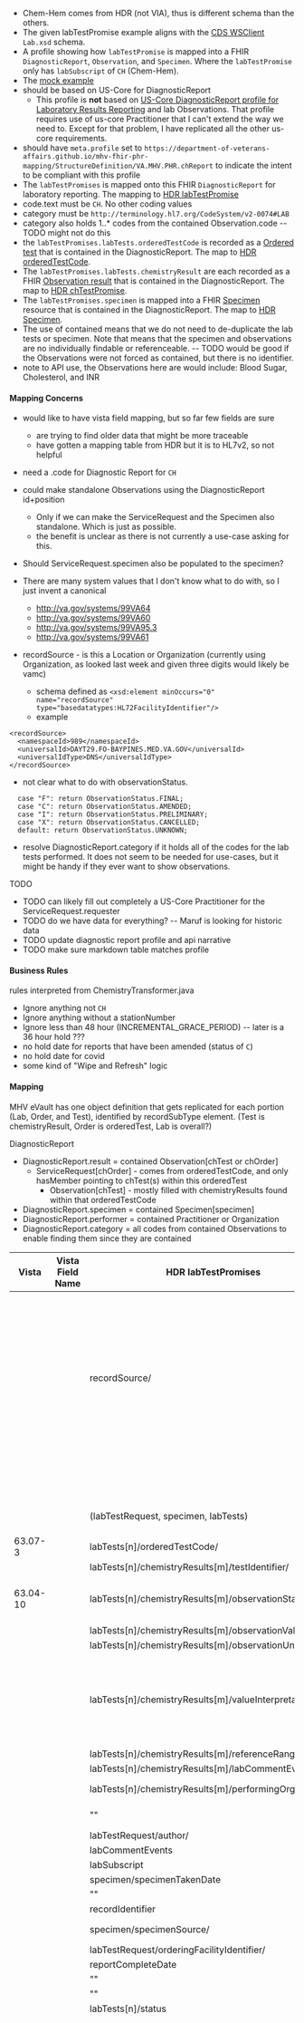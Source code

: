 
- Chem-Hem comes from HDR (not VIA), thus is different schema than the others.
- The given labTestPromise example aligns with the [CDS WSClient](https://github.com/department-of-veterans-affairs/mhv-np-cds-wsclient/tree/development/src/main/resources/xsd/templates/MHVLabChemHemRead1) `Lab.xsd` schema.
- A profile showing how `labTestPromise` is mapped into a FHIR `DiagnosticReport`, `Observation`, and `Specimen`. Where the `labTestPromise` only has `labSubscript` of `CH` (Chem-Hem).
- The [mock example](https://github.com/department-of-veterans-affairs/mhv-fhir-phr-mapping/blob/main/mocks/hdr_lab_sample.xml) 
- should be based on US-Core for DiagnosticReport
  - This profile is **not** based on [US-Core DiagnosticReport profile for Laboratory Results Reporting](https://hl7.org/fhir/us/core/StructureDefinition-us-core-diagnosticreport-lab.html) and lab Observations. That profile requires use of us-core Practitioner that I can't extend the way we need to. Except for that problem, I have replicated all the other us-core requirements.
- should have `meta.profile` set to `https://department-of-veterans-affairs.github.io/mhv-fhir-phr-mapping/StructureDefinition/VA.MHV.PHR.chReport` to indicate the intent to be compliant with this profile
- The `labTestPromises` is mapped onto this FHIR `DiagnosticReport` for laboratory reporting. The mapping to [HDR labTestPromise](StructureDefinition-VA.MHV.PHR.chReport-mappings.html#mappings-for-hdr-to-mhv-fhir-phr-labtestpromises)
- code.text must be `CH`. No other coding values
- category must be `http://terminology.hl7.org/CodeSystem/v2-0074#LAB`
- category also holds 1..* codes from the contained Observation.code -- TODO might not do this
- the `labTestPromises.labTests.orderedTestCode` is recorded as a [Ordered test](StructureDefinition-VA.MHV.PHR.chOrder.html) that is contained in the DiagnosticReport. The map to [HDR orderedTestCode](StructureDefinition-VA.MHV.PHR.chOrder-mappings.html#mappings-for-hdr-labtests-order-to-mhv-fhir-phr-labtestpromises-labtests-orderedtestcode).
- The `labTestPromises.labTests.chemistryResult` are each recorded as a FHIR [Observation result](StructureDefinition-VA.MHV.PHR.chTest.html) that is contained in the DiagnosticReport. The map to [HDR chTestPromise](StructureDefinition-VA.MHV.PHR.chTest-mappings.html#mappings-for-hdr-labtests-to-mhv-fhir-phr-labtestpromises-labtests). 
- The `labTestPromises.specimen` is mapped into a FHIR [Specimen](StructureDefinition-VA.MHV.PHR.chSpecimen.html) resource that is contained in the DiagnosticReport. The map to [HDR Specimen](StructureDefinition-VA.MHV.PHR.chSpecimen-mappings.html#mappings-for-hdr-labtestpromises-specimen-to-mhv-fhir-phr-labtestpromises-specimen).
- The use of contained means that we do not need to de-duplicate the lab tests or specimen. Note that means that the specimen and observations are no individually findable or referenceable. -- TODO would be good if the Observations were not forced as contained, but there is no identifier.
- note to API use, the Observations here are would include: Blood Sugar, Cholesterol, and INR

#### Mapping Concerns

- would like to have vista field mapping, but so far few fields are sure
  - are trying to find older data that might be more traceable
  - have gotten a mapping table from HDR but it is to HL7v2, so not helpful
- need a .code for Diagnostic Report for `CH`
- could make standalone Observations using the DiagnosticReport id+position
  - Only if we can make the ServiceRequest and the Specimen also standalone. Which is just as possible.
  - the benefit is unclear as there is not currently a use-case asking for this.
- Should ServiceRequest.specimen also be populated to the specimen?
- There are many system values that I don't know what to do with, so I just invent a canonical
  - http://va.gov/systems/99VA64
  - http://va.gov/systems/99VA60
  - http://va.gov/systems/99VA95.3
  - http://va.gov/systems/99VA61

- recordSource - is this a Location or Organization (currently using Organization, as looked last week and given three digits would likely be vamc)
  - schema defined as `<xsd:element minOccurs="0" name="recordSource" type="basedatatypes:HL72FacilityIdentifier"/>`
  - example 
```
<recordSource>
  <namespaceId>989</namespaceId>
  <universalId>DAYT29.FO-BAYPINES.MED.VA.GOV</universalId>
  <universalIdType>DNS</universalIdType>
</recordSource>
```
- not clear what to do with observationStatus. 
```
  case "F": return ObservationStatus.FINAL;
  case "C": return ObservationStatus.AMENDED;
  case "I": return ObservationStatus.PRELIMINARY;
  case "X": return ObservationStatus.CANCELLED;
  default: return ObservationStatus.UNKNOWN;
```
- resolve DiagnosticReport.category if it holds all of the codes for the lab tests performed. It does not seem to be needed for use-cases, but it might be handy if they ever want to show observations.

TODO

- TODO can likely fill out completely a US-Core Practitioner for the ServiceRequest.requester
- TODO do we have data for everything? -- Maruf is looking for historic data
- TODO update diagnostic report profile and api narrative
- TODO make sure markdown table matches profile

#### Business Rules

rules interpreted from ChemistryTransformer.java

- Ignore anything not `CH`
- Ignore anything without a stationNumber
- Ignore less than 48 hour (INCREMENTAL_GRACE_PERIOD) -- later is a 36 hour hold  ???
- no hold date for reports that have been amended (status of `C`)
- no hold date for covid
- some kind of "Wipe and Refresh" logic
  
#### Mapping

MHV eVault has one object definition that gets replicated for each portion (Lab, Order, and Test), identified by recordSubType element. (Test is chemistryResult, Order is orderedTest, Lab is overall?)

DiagnosticReport
- DiagnosticReport.result = contained Observation[chTest or chOrder]
  - ServiceRequest[chOrder] - comes from orderedTestCode, and only hasMember pointing to chTest(s) within this orderedTest
    - Observation[chTest] - mostly filled with chemistryResults found within that orderedTestCode
- DiagnosticReport.specimen = contained Specimen[specimen]
- DiagnosticReport.performer = contained Practitioner or Organization
- DiagnosticReport.category = all codes from contained Observations to enable finding them since they are contained

| Vista | Vista Field Name          | HDR labTestPromises |   MHV eVault      | FHIR              | Note |
|-------|-------------------------- |---------------------|-------------------|-------------------|------------|
|  |  |                                                 |  id |  |  |
|  |  |                                                 |  oplock |  |  |
|  |  |                                                 |  createdDate |  |  |
|  |  |                                                 |  modifiedDate |  |  |
|  |  |                                                 |  icn={icn}                      | DiagnosticReport.subject            |  |
|  |  | recordSource/                                   |  stationNumber={namespaceId}    | DiagnosticReport.performer          |  |
|  |  |                                                 |  requestMsgCtrlId |  |  |
|  |  |                                                 |  responseMsgCtrlId |  |  |
|  |  |                                                 |  extractStatus=`NEW`            |                                     | unclear how this might change |
|  |  |                                                 |  recordStatus |  |  |
|  |  |                                                 |  key |  |  |
|  |  | (labTestRequest, specimen, labTests)            | recordSubType                   |                                     | `LAB` / `PANEL` / `TEST` |
| 63.07-3 |  | labTests[n]/orderedTestCode/                    | orderedTest = {displayText}     | ServiceRequest[chOrder].code           |  |
|  |  | labTests[n]/chemistryResults[m]/testIdentifier/    | labTestName={originalText}      | Observation[chTest].code            |  |
| 63.04-10 |  | labTests[n]/chemistryResults[m]/observationStatus  | status                          | Observation[chTest].status          | mock data -> `F` and `C`-> Corrected |
|  |  | labTests[n]/chemistryResults[m]/observationValue   | result                          | Observation[chTest].value[x]        |  |
|  |  | labTests[n]/chemistryResults[m]/observationUnits   | units                           | Observation[chTest].valueQuantity.units |  |
|  |  | labTests[n]/chemistryResults[m]/valueInterpretation | resultIndicator                | Observation[chTest].interpretation  | L->Low, LL->Critical Low, H->High, HH->Critical High |
|  |  | labTests[n]/chemistryResults[m]/referenceRange     | referenceRange                  | Observation[chTest].referenceRange.text  |  |
|  |  | labTests[n]/chemistryResults[m]/labCommentEvents   | interpretation                  | Observation[chTest].note.text       | multiple |
|  |  | labTests[n]/chemistryResults[m]/performingOrganization/ | performingLocation={location} | Observation[chTest].performer[org]  |  |
|  |  |   ""                                            | performingLocationName={name}   |                                     |  |
|  |  | labTestRequest/author/                          | orderingProvider={name}         | ServiceRequest.author               |  |
|  |  | labCommentEvents                                | comments                        | DiagnosticReport.extension[notes]   | multiple |
|  |  | labSubscript                                    | labType                         | DiagnosticReport.code.text          | `CH` |
|  |  | specimen/specimenTakenDate                      | collectedOnDatePrecise          | Specimen.collectedDateTime          |  |
|  |  |  ""                                             | collectedOnDateImprecise        |  |  |
|  |  | recordIdentifier                                | recordId                        | DiagnosticReport.identifier[Rid]    |  |
|  |  | specimen/specimenSource/                        | specimenSource={displayText}    | Specimen.type                       |  |
|  |  | labTestRequest/orderingFacilityIdentifier/      | orderingLocation={name}         | ServiceRequest.performer[location]  |  |
|  |  | reportCompleteDate                              | reportCompleteDatePrecise       | DiagnosticReport.effectiveDateTime  |  |
|  |  |  ""                                             |                                 | DiagnosticReport.issued             |  |
|  |  |  ""                                             | reportCompleteDateImprecise     |  |  |
|  |  | labTests[n]/status                              | amendedStatus if amended        | ???? |  |
|  |  |                                                 | pid                             |  | ++ each order / result |
|  |  |                                                 | lid                             |  | ++ each lab |
|  |  |                                                 | hold                            |  | if hold |
|  |  |                                                 |                                 | DiagnosticReport.category=`LAB`     | also all chTest code |
|  |  |                                                 |                                 | DiagnosticReport.status=`final`     |  |
|  |  |                                                 |                                 | Specimen.status=`available`         |  |
|  |  |                                                 |                                 | ServiceRequest[chOrder].category=`Laboratory procedure`     |  |
|  |  |                                                 |                                 | ServiceRequest[chOrder].status=`unknown` |  |
|  |  |                                                 |                                 | ServiceRequest[chOrder].intent=`order` |  |
|  |  |                                                 |                                 | ServiceRequest[chOrder].specimen = {Specimen}  |  |
|  |  |                                                 |                                 | Observation[chTest].category=`laboratory`     |  |
|  |  |                                                 |                                 | Observation[chTest].status=`final`  |  |
|  |  |                                                 |                                 | Observation[chTest].specimen = {Specimen}  |  |
|  |  |                                                 |                                 | Observation[chTest].basedOn = {ServiceRequest}  |  |
|  |  | recordVersion
|  |  | recordUpdateTime/
{: .grid}


##### observation status  code

code | meaning
-----|--------
C | CORRECTED RESULTS
F | FINAL RESULTS
Y | NO ORDER ON RECORD
R | NOT VERIFIED
X | ORDER CANCELED
O | ORDER RECIEVED
P | PRELIMINARY
S | PROCEDURE SCHEDULED
A | SOME RESULTS AVAILABLE
I | SPECIMEN RECEIVED
{: .grid}
